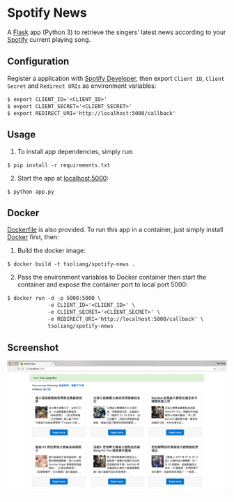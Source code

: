 # Spotify News

A [Flask](http://flask.pocoo.org/) app (Python 3) to retrieve the singers' latest news according to your [Spotify](https://www.spotify.com/) current playing song.

## Configuration

Register a application with [Spotify Developer](https://developer.spotify.com/), then export `Client ID`, `Client Secret` and `Redirect URIs` as environment variables:

```
$ export CLIENT_ID='<CLIENT_ID>'
$ export CLIENT_SECRET='<CLIENT_SECRET>'
$ export REDIRECT_URI='http://localhost:5000/callback'
```

## Usage

1. To install app dependencies, simply run:

```
$ pip install -r requirements.txt
```

2. Start the app at [localhost:5000](http://localhost:5000):

```
$ python app.py
```

## Docker

[Dockerfile](Dockerfile) is also provided. To run this app in a container, just simply install [Docker](https://www.docker.com/) first, then:

1. Build the docker image:

```
$ docker build -t tsoliang/spotify-news .
```

2. Pass the environment variables to Docker container then start the container and expose the container port to local port 5000:

```
$ docker run -d -p 5000:5000 \
             -e CLIENT_ID='<CLIENT_ID>' \
             -e CLIENT_SECRET='<CLIENT_SECRET>' \
             -e REDIRECT_URI='http://localhost:5000/callback' \
             tsoliang/spotify-news
```

##  Screenshot

![screen shot](/images/screenshot.jpg)
